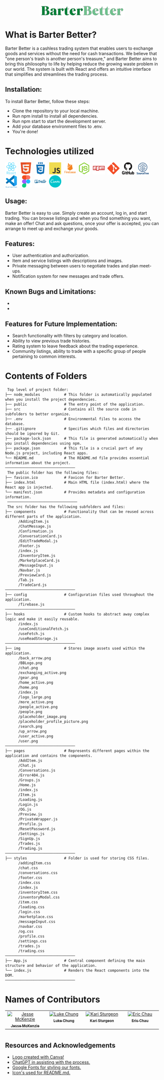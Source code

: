 <p align="center">
  <a href="https://barterbetter.ca">
    <img src="src/img/BBLogo.png" alt="barter-better-logo" style="margin-top: 2rem;">
  </a>
</p>

# What is Barter Better?

Barter Better is a cashless trading system that enables users to exchange goods and services without the need for cash transactions. We believe that "one person's trash is another person's treasure," and Barter Better aims to bring this philosophy to life by helping reduce the growing waste problem in our world. The system is built with React and offers an intuitive interface that simplifies and streamlines the trading process.

## Installation:

To install Barter Better, follow these steps:

- Clone the repository to your local machine.
- Run npm install to install all dependencies.
- Run npm start to start the development server.
- Add your database environment files to .env.
- You're done!

# Technologies utilized

<p>
<img src="https://raw.githubusercontent.com/devicons/devicon/1119b9f84c0290e0f0b38982099a2bd027a48bf1/icons/react/react-original-wordmark.svg" title="React" alt="React" width="40" height="40"/>&nbsp;
<img src="https://raw.githubusercontent.com/devicons/devicon/1119b9f84c0290e0f0b38982099a2bd027a48bf1/icons/html5/html5-original.svg" title="HTML5" alt="HTML" width="40" height="40"/>&nbsp;
<img src="https://raw.githubusercontent.com/devicons/devicon/1119b9f84c0290e0f0b38982099a2bd027a48bf1/icons/css3/css3-plain-wordmark.svg"  title="CSS3" alt="CSS" width="40" height="40"/>&nbsp;
<img src="https://raw.githubusercontent.com/devicons/devicon/1119b9f84c0290e0f0b38982099a2bd027a48bf1/icons/javascript/javascript-original.svg" title="JavaScript" alt="JavaScript" width="40" height="40"/>&nbsp;
<img src="https://raw.githubusercontent.com/devicons/devicon/1119b9f84c0290e0f0b38982099a2bd027a48bf1/icons/firebase/firebase-plain-wordmark.svg" title="Firebase" alt="Firebase" width="40" height="40"/>&nbsp;
<img src="https://raw.githubusercontent.com/devicons/devicon/1119b9f84c0290e0f0b38982099a2bd027a48bf1/icons/nodejs/nodejs-original.svg" title="NodeJS" alt="NodeJS" width="40" height="40"/>&nbsp;
<img src="https://raw.githubusercontent.com/devicons/devicon/1119b9f84c0290e0f0b38982099a2bd027a48bf1/icons/npm/npm-original-wordmark.svg" title="npm" **alt="npm" width="40" height="40"/>&nbsp;
<img src="https://raw.githubusercontent.com/devicons/devicon/1119b9f84c0290e0f0b38982099a2bd027a48bf1/icons/git/git-original.svg" title="Git" **alt="Git" width="40" height="40"/>&nbsp;
<img src="https://raw.githubusercontent.com/devicons/devicon/1119b9f84c0290e0f0b38982099a2bd027a48bf1/icons/github/github-original-wordmark.svg" title="GitHub" **alt="GitHub" width="40" height="40"/>&nbsp;
<img src="https://raw.githubusercontent.com/devicons/devicon/1119b9f84c0290e0f0b38982099a2bd027a48bf1/icons/sourcetree/sourcetree-original-wordmark.svg" title="SourceTree" **alt="SourceTree" width="40" height="40"/>&nbsp;
<img src="https://raw.githubusercontent.com/devicons/devicon/1119b9f84c0290e0f0b38982099a2bd027a48bf1/icons/vscode/vscode-original-wordmark.svg" title="VSCode" **alt="VSCode" width="40" height="40"/>&nbsp;
<img src="https://raw.githubusercontent.com/devicons/devicon/1119b9f84c0290e0f0b38982099a2bd027a48bf1/icons/figma/figma-original.svg" title="Figma" **alt="Figma" width="40" height="40"/>&nbsp;
<img src="https://raw.githubusercontent.com/devicons/devicon/1119b9f84c0290e0f0b38982099a2bd027a48bf1/icons/trello/trello-plain-wordmark.svg" title="Trello" **alt="Trello" width="40" height="40"/>&nbsp;
<img src="https://raw.githubusercontent.com/devicons/devicon/1119b9f84c0290e0f0b38982099a2bd027a48bf1/icons/canva/canva-original.svg" title="Canva" **alt="Canva" width="40" height="40"/>&nbsp;
</p>

## Usage:

Barter Better is easy to use. Simply create an account, log in, and start trading. You can browse listings and when you find something you want, make an offer! Chat and ask questions, once your offer is accepted, you can arrange to meet up and exchange your goods.

## Features:

- User authentication and authorization.
- Item and service listings with descriptions and images.
- Private messaging between users to negotiate trades and plan meet-ups.
- Notification system for new messages and trade offers.

## Known Bugs and Limitations:

-
-

## Features for Future Implementation:

- Search functionality with filters by category and location.
- Ability to view previous trade histories.
- Rating system to leave feedback about the trading experience.
- Community listings, ability to trade with a specific group of people pertaining to common interests.

# Contents of Folders

```
 Top level of project folder:
├── node_modules           # This folder is automatically populated when you install the project dependencies.
├── public                 # The entry point of the application.
├── src                    # Contains all the source code in subfolders to better organize.
├── .env                   # Environmental files to access the database.
├── .gitignore             # Specifies which files and directories should be ignored by Git.
├── package-lock.json      # This file is generated automatically when you install dependencies using npm.
├── package.json           # This file is a crucial part of any Node.js project, including React apps.
└── README.md              # The README.md file provides essential information about the project.
────────────────────────────────
 The public folder has the following files:
├── favicon.ico            # Favicon for Barter Better.
├── index.html             # Main HTML file (index.html) where the React app is injected.
└── manifest.json          # Provides metadata and configuration information.
 ────────────────────────────────
 The src folder has the following subfolders and files:
├── components             # Functionality that can be reused across different parts of the application.
      /AddingItem.js
      /ChatMessage.js
      /Confirmation.js
      /ConversationCard.js
      /EditTradeModal.js
      /Footer.js
      /index.js
      /InventoryItem.js
      /MarketplaceCard.js
      /MessageInput.js
      /Navbar.js
      /PreviewCard.js
      /Tab.js
      /TradeCard.js
────────────────────────────────
├── config                 # Configuration files used throughout the application.
      /firebase.js
────────────────────────────────
├── hooks                  # Custom hooks to abstract away complex logic and make it easily reusable.
      /index.js
      /useConditionalFetch.js
      /useFetch.js
      /useReadStorage.js
────────────────────────────────
├── img                    # Stores image assets used within the application.
      /back_arrow.png
      /BBLogo.png
      /chat.png
      /exchanging_active.png
      /gear.png
      /home_active.png
      /home.png
      /index.js
      /logo_large.png
      /more_active.png
      /people_active.png
      /people.png
      /placeholder_image.png
      /placeholder_profile_picture.png
      /search.png
      /up_arrow.png
      /user_active.png
      /user.png
────────────────────────────────
├── pages                  # Represents different pages within the application and contains the components.
      /AddItem.js
      /Chat.js
      /Conversations.js
      /Error404.js
      /Groups.js
      /Home.js
      /index.js
      /Item.js
      /Loading.js
      /Login.js
      /OG.js
      /Preview.js
      /PrivateWrapper.js
      /Profile.js
      /ResetPassword.js
      /Settings.js
      /SignUp.js
      /Trades.js
      /Trading.js
────────────────────────────────
├── styles                 # Folder is used for storing CSS files.
      /addingItem.css
      /chat.css
      /conversations.css
      /footer.css
      /index.css
      /index.js
      /inventoryItem.css
      /inventoryModal.css
      /item.css
      /loading.css
      /login.css
      /marketplace.css
      /messageInput.css
      /navbar.css
      /og.css
      /profile.css
      /settings.css
      /trades.js
      /trading.css
────────────────────────────────
├── App.js                 # Central component defining the main structure and behavior of the application.
└── index.js               # Renders the React components into the DOM.
────────────────────────────────
```

# Names of Contributors

<table align="center" style="margin-bottom: 2.5rem;" >
  <tbody>
    <tr>
      <td align="center" valign="top" width="14.28%"><a href="https://github.com/JDMCK"><img src="https://avatars.githubusercontent.com/u/76506664?v=4" width="100px;" alt="Jesse McKenzie"/><br /><sub><b>Jesse McKenzie</b></sub></a><br /></td>
      <td align="center" valign="top" width="14.28%"><a href="https://github.com/lukechung1020"><img src="https://avatars.githubusercontent.com/u/122319630?v=4" width="100px;" alt="Luke Chung"/><br /><sub><b>Luke Chung</b></sub></a><br /></td>
      <td align="center" valign="top" width="14.28%"><a href="https://github.com/karisturgeon"><img src="https://avatars.githubusercontent.com/u/122186990?v=4" width="100px;" alt="Kari Sturgeon"/><br /><sub><b>Kari Sturgeon</b></sub></a><br /></td>
      <td align="center" valign="top" width="14.28%"><a href="https://github.com/ChauEric"><img src="https://avatars.githubusercontent.com/u/10472303?v=4" width="100px;" alt="Eric Chau"/><br /><sub><b>Eric Chau</b></sub></a><br /></td>
    </tr>
  </tbody>
</table>

## Resources and Acknowledgements

- <a href="https://www.canva.com/">Logo created with Canva!</a>
- <a href="https://chat.openai.com/">ChatGPT in assisting with the process.</a>
- <a href="https://fonts.google.com/">Google Fonts for styling our fonts.</a>
- <a href="https://github.com/devicons">Icon's used for README.md.</a>
